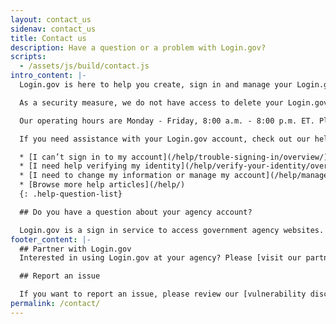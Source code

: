 ```yaml
---
layout: contact_us
sidenav: contact_us
title: Contact us
description: Have a question or a problem with Login.gov?
scripts:
  - /assets/js/build/contact.js
intro_content: |-
  Login.gov is here to help you create, sign in and manage your Login.gov account.

  As a security measure, we do not have access to delete your Login.gov account or change your password on your behalf.

  Our operating hours are Monday - Friday, 8:00 a.m. - 8:00 p.m. ET. Please note that it could take up to two business days for our customer support agents to respond to your question. Thank you for your patience.

  If you need assistance with your Login.gov account, check out our help center articles for help with common issues.

  * [I can’t sign in to my account](/help/trouble-signing-in/overview/)
  * [I need help verifying my identity](/help/verify-your-identity/overview/)
  * [I need to change my information or manage my account](/help/manage-your-account/overview/)
  * [Browse more help articles](/help/)
  {: .help-question-list}

  ## Do you have a question about your agency account?

  Login.gov is a sign in service to access government agency websites. If you have questions about the agency website, which may include questions about your application status, membership, eligibility, benefits or other specific concerns related to your account with that government agency, please contact that agency.
footer_content: |-
  ## Partner with Login.gov
  Interested in using Login.gov at your agency? Please [visit our partners website](https://partners.login.gov/) for more information.

  ## Report an issue

  If you want to report an issue, please review our [vulnerability disclosure policy](https://18f.gsa.gov/vulnerability-disclosure-policy/) and contact us using our [vulnerability disclosure form](https://docs.google.com/forms/d/e/1FAIpQLScuo4xCzBlpLnoq7-bDAVAxtJci03by7S-Q-Z_JUBDloK01QA/viewform).
permalink: /contact/
---
```

